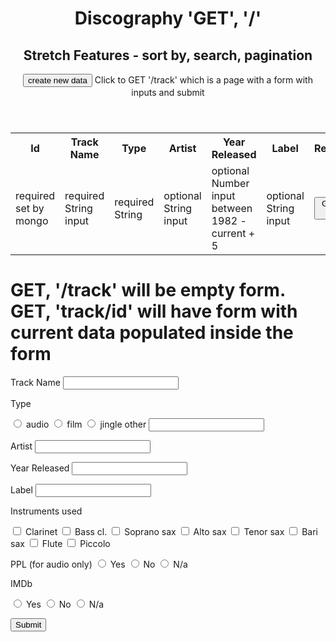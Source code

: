 <header>

# Discography 'GET', '/'

## Stretch Features - sort by, search, pagination

<button>create new data</button>
<label>Click to GET '/track' which is a page with a form with inputs and submit<label>

</header>
<table>
  <tr>
    <th>Id</th>
    <th>Track Name</th>
    <th>Type</th>
    <th>Artist</th>
    <th>Year Released</th>
    <th>Label</th>
    <th>Reference</th>
    <!-- <th>Instruments</th>
    <th>PPL</th>
    <th>IMDb</th>
    <th>Ref</th> -->

  </tr>
  <tr id="id", class="trackData">
    <td>required set by mongo</td>
    <td>required String input</td>
    <td>required String </td>
    <td>optional String input</td>
    <td>optional Number input between 1982 - current + 5</td>
    <td>optional String input</td>
    <td><button>Get more details</button></td>
    <!-- <td>radio buttons -  alto, tenor, bar, soprano, clar, bass clar, flute, picc, piano, composition, arranging</td>
    <td>Yes/No/n/a</td>
    <td>Yes/No/n/a</td>
    <td>comma separated urls</td> -->
    <td><button>edit - 'GET' '/track/id'</button></td>
    <td><button>delete RED - 'DELETE' '/track/id'</button></td> 
  </tr>
</table>

# GET, '/track' will be empty form. GET, 'track/id' will have form with current data populated inside the form

<form>
  <label>Track Name</label>
  <input type='text' />

  <p>Type</p>
  <input type="radio" name="type" value="music">
  <label for='music'>audio</label>
  <input type="radio" name="type" value="film score">
  <label for='film score'>film</label>
  <input type="radio" name="type" value="commercial jingle">
  <label for='commercial jingle'>jingle</label>
  <label for='other'>other</label>
  <input type="text" name="type">

<label>Artist</label>
<input type='text'/>

<label for="year">Year Released</label>
<input type="number" name="year"/>

<label for="label">Label</label>
<input type="number"/>

<p>Instruments used</p>
<input type="checkbox" name="clarinet" />
<label for="clarinet">Clarinet</label>
<input type="checkbox" name="bassCl" />
<label for="clarinet">Bass cl.</label>
<input type="checkbox" name="soprano" />
<label for="clarinet">Soprano sax</label>
<input type="checkbox" name="alto" />
<label for="clarinet">Alto sax</label>
<input type="checkbox" name="tenor" />
<label for="clarinet">Tenor sax</label>
<input type="checkbox" name="bari" />
<label for="clarinet">Bari sax</label>
<input type="checkbox" name="flute" />
<label for="clarinet">Flute</label>
<input type="checkbox" name="piccolo" />
<label for="clarinet">Piccolo</label>

<p>PPL (for audio only)</>
<input type="radio" name="ppl" value="yes">
<label for="ppl">Yes</label>
<input type="radio" name="ppl" value="no">
<label for="ppl">No</label>
<input type="radio" name="ppl" value="notApplicable">
<label for="ppl">N/a</label>

<p>IMDb</p>
<input type="radio" name="imdb" value="yes">
<label for="imdb">Yes</label>
<input type="radio" name="imdb" value="no">
<label for="imdb">No</label>
<input type="radio" name="imdb" value="notApplicable">
<label for="imdb">N/a</label>

<button>Submit</button>

</form>
